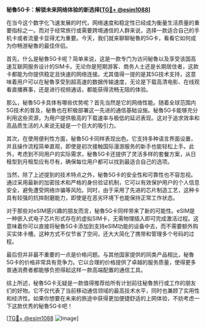 **秘魯5G卡：解锁未来网络体验的新选择[[TG💪+ @esim1088](https://t.me/s/esim1088)]**

在当今这个数字化飞速发展的时代，网络速度和稳定性已经成为衡量生活质量的重要指标之一。而对于经常旅行或需要跨境通信的人群来说，选择一款适合自己的手机卡或者流量卡显得尤为重要。今天，我们就来聊聊秘魯的5G卡，看看它如何成为你畅游秘魯的最佳伴侣。

首先，什么是秘魯5G卡呢？简单来说，这是一款专门为访问秘魯以及享受该国高速互联网服务设计的SIM卡。无论你是短期游客、商务人士还是长期居住者，这款卡都能为你提供稳定且快速的网络连接。尤其值得一提的是其5G技术支持，这意味着用户可以在秘魯享受到超高速的数据传输速度，无论是下载高清电影、在线观看直播赛事，还是进行视频通话，都能获得流畅无阻的体验。

那么，秘魯5G卡具体有哪些优势呢？首先当然是它的网络性能。随着全球范围内5G技术的普及，秘魯也在积极部署这一先进的通信基础设施。秘魯5G卡能够充分利用这些资源，为用户提供极高的下载速率与极低的延迟表现。这对于追求效率和高品质生活的人来说无疑是一个巨大的吸引力。

其次，在使用便利性方面，秘魯5G卡同样表现出色。它支持多种语言界面设置，并且操作流程简单直观，即使是初次接触国际漫游服务的新手也能轻松上手。此外，考虑到不同用户的实际需求，秘魯5G卡还提供了灵活多样的套餐方案，从日租型到月租型应有尽有，确保每位用户都可以找到最适合自己的选项。

当然，除了上述提到的技术特点之外，秘魯5G卡的安全性和可靠性也不容忽视。通过采用最新的加密技术和严格的身份验证机制，它可以有效保护用户的个人信息安全，避免遭受网络诈骗等风险。同时，由于采用了先进的芯片制造工艺，这种卡具有较强的抗摔耐磨能力，即使是在恶劣环境下也能保持正常工作状态。

对于那些对eSIM感兴趣的朋友而言，秘魯5G卡同样带来了新的可能性。eSIM是一种嵌入式电子芯片形式存在的虚拟SIM卡，无需物理插入即可完成激活过程。这意味着你可以直接将秘魯5G卡添加到支持eSIM功能的设备中去，而不需要额外购买实体卡槽。这种方式不仅节省了空间，还大大简化了携带和管理多个号码的过程。

最后但并非最不重要的一点是价格问题。与其他国家提供的同类产品相比，秘魯5G卡的价格非常具有竞争力。它以合理的价格提供了卓越的服务质量，使得更多普通消费者都能够负担得起这样一款高端配置的通信工具。

综上所述，秘魯5G卡无疑是一款值得推荐给所有计划前往秘魯旅行或工作的朋友们的好物。它不仅代表了当前移动通信领域的最高技术水平，同时也兼顾了实用性和经济性。如果你想要在未来的旅途中获得更加便捷舒适的上网体验，不妨考虑一下这款优秀的秘魯5G卡吧！

[[TG💪+ @esim1088](https://t.me/s/esim1088) ![Image](https://i.postimg.cc/4NQfJmqS/Snipaste-2025-05-13-00-14-12.png)]